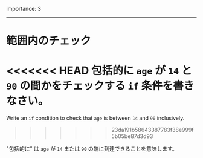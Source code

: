 importance: 3

---

# 範囲内のチェック

<<<<<<< HEAD
包括的に `age` が `14` と `90` の間かをチェックする `if` 条件を書きなさい。
=======
Write an `if` condition to check that `age` is between `14` and `90` inclusively.
>>>>>>> 23da191b58643387783f38e999f5b05be87d3d93

"包括的に" は `age` が `14` または `90` の端に到達できることを意味します。
